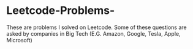 # Leetcode-Problems-
These are problems I solved on Leetcode. Some of these questions are asked by companies in Big Tech (E.G. Amazon, Google, Tesla, Apple, Microsoft)
